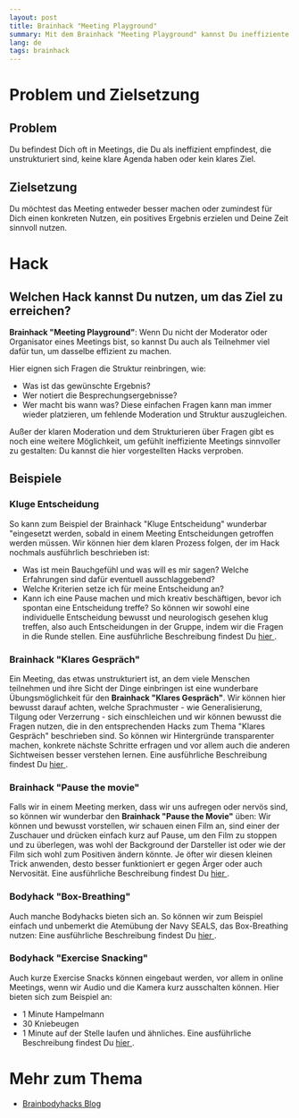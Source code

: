 ```yaml
---
layout: post
title: Brainhack "Meeting Playground"
summary: Mit dem Brainhack "Meeting Playground" kannst Du ineffiziente Meetings mal auf eine andere Weise nutzen und dabei auch noch Spaß haben und lernen.
lang: de
tags: brainhack
---
```


# Problem und Zielsetzung

## Problem
Du befindest Dich oft in Meetings, die Du als ineffizient empfindest, die unstrukturiert sind, keine klare Agenda haben oder kein klares Ziel.

## Zielsetzung
Du möchtest das Meeting entweder besser machen oder zumindest für Dich einen konkreten Nutzen, ein positives Ergebnis erzielen und Deine Zeit sinnvoll nutzen.

# Hack

## Welchen Hack kannst Du nutzen, um das Ziel zu erreichen?
**Brainhack "Meeting Playground"**:
Wenn Du nicht der Moderator oder Organisator eines Meetings bist, so kannst Du auch als Teilnehmer viel dafür tun, um dasselbe effizient zu machen.

Hier eignen sich Fragen die Struktur reinbringen, wie:
- Was ist das gewünschte Ergebnis?
- Wer notiert die Besprechungsergebnisse?
- Wer macht bis wann was?
Diese einfachen Fragen kann man immer wieder platzieren, um fehlende Moderation und Struktur auszugleichen.

Außer der klaren Moderation und dem Strukturieren über Fragen gibt es noch eine weitere Möglichkeit, um gefühlt ineffiziente Meetings sinnvoller zu gestalten:
Du kannst die hier vorgestellten Hacks verproben.

## Beispiele
### Kluge Entscheidung
So kann zum Beispiel der Brainhack "Kluge Entscheidung" wunderbar "eingesetzt werden, sobald in einem Meeting Entscheidungen getroffen werden müssen.
Wir können hier dem klaren Prozess folgen, der im Hack nochmals ausführlich beschrieben ist:
- Was ist mein Bauchgefühl und was will es mir sagen? Welche Erfahrungen sind dafür eventuell ausschlaggebend?
- Welche Kriterien setze ich für meine Entscheidung an?
- Kann ich eine Pause machen und mich kreativ beschäftigen, bevor ich spontan eine Entscheidung treffe?
So können wir sowohl eine individuelle Entscheidung bewusst und neurologisch gesehen klug treffen, also auch Entscheidungen in der Gruppe, indem wir die Fragen in die Runde stellen.
Eine ausführliche Beschreibung findest Du [hier ](https://brainbodyhacks.github.io/2024/01/08/kluge-entscheidung/).

### Brainhack "Klares Gespräch"
Ein Meeting, das etwas unstrukturiert ist, an dem viele Menschen teilnehmen und ihre Sicht der Dinge einbringen ist eine wunderbare Übungsmöglichkeit für den **Brainhack "Klares Gespräch"**. Wir können hier bewusst darauf achten, welche Sprachmuster - wie Generalisierung, Tilgung oder Verzerrung - sich einschleichen und wir können bewusst die Fragen nutzen, die in den entsprechenden Hacks zum Thema "Klares Gespräch" beschrieben sind. So können wir Hintergründe transparenter machen, konkrete nächste Schritte erfragen und vor allem auch die anderen Sichtweisen besser verstehen lernen.
Eine ausführliche Beschreibung findest Du [hier ](https://brainbodyhacks.github.io/2024/01/21/klares-gespr%C3%A4ch-teil-1/).

### Brainhack "Pause the movie"
Falls wir in einem Meeting merken, dass wir uns aufregen oder nervös sind, so können wir wunderbar den **Brainhack "Pause the Movie"** üben:
Wir können und bewusst vorstellen, wir schauen einen Film an, sind einer der Zuschauer und drücken einfach kurz auf Pause, um den Film zu stoppen und zu überlegen, was wohl der Background der Darsteller ist oder wie der Film sich wohl zum Positiven ändern könnte. Je öfter wir diesen kleinen Trick anwenden, desto besser funktioniert er gegen Ärger oder auch Nervosität.
Eine ausführliche Beschreibung findest Du [hier ](https://brainbodyhacks.github.io/2024/01/06/brain-hack-pause-the-movie/).

### Bodyhack "Box-Breathing"
Auch manche Bodyhacks bieten sich an. So können wir zum Beispiel einfach und unbemerkt die Atemübung der Navy SEALS, das Box-Breathing nutzen:
Eine ausführliche Beschreibung findest Du [hier ](https://brainbodyhacks.github.io/2024/01/20/box-breathing/).

### Bodyhack "Exercise Snacking"
Auch kurze Exercise Snacks können eingebaut werden, vor allem in online Meetings, wenn wir Audio und die Kamera kurz ausschalten können. Hier bieten sich zum Beispiel an:
- 1 Minute Hampelmann
- 30 Kniebeugen
- 1 Minute auf der Stelle laufen
und ähnliches.
Eine ausführliche Beschreibung findest Du [hier ](https://brainbodyhacks.github.io/2024/01/09/bodyhack-exercise-snacking/).

# Mehr zum Thema
- [Brainbodyhacks Blog](/blog/)
